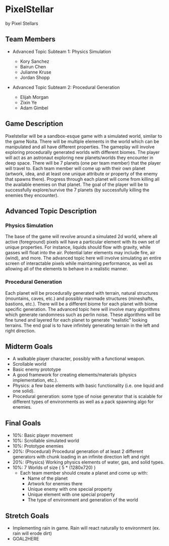 # PixelStellar

by Pixel Stellars

## Team Members
* Advanced Topic Subteam 1: Physics Simulation
   * Kory Sanchez
   * Bairun Chen
   * Julianne Kruse
   * Jordan Shopp

* Advanced Topic Subteam 2: Procedural Generation  
  * Elijah Morgan
  * Zixin Ye
  * Adam Gimbel
  

## Game Description

Pixelstellar will be a sandbox-esque game with a simulated world, similar to the game Noita. There will be multiple elements in the world which can be manipulated and all have different properties. The gameplay will involve exploring procedurally generated worlds with different biomes. The player will act as an astronaut exploring new planets/worlds they encounter in deep space. There will be 7 planets (one per team member) that the player will travel to.
Each team member will come up with their own planet (artwork, idea, and at least one unique attribute or property of the enemy that spawns there). Progress through each planet will come from killing all the available enemies on that planet. The goal of the player will be to successfully explore/survive the 7 planets (by successfully killing the enemies they encounter).


## Advanced Topic Description

### Physics Simulation

The base of the game will revolve around a simulated 2d world, where all active (foreground) pixels will have a particular element with its own set of unique properties. For instance, liquids should flow with gravity, while gasses will float into the air. Potential later elements may include fire, air (wind), and more. The advanced topic here will involve simulating an entire screen of interactable pixels while maintaining performance, as well as allowing all of the elements to behave in a realistic manner.
    
### Procedural Generation

Each planet will be procedurally generated with terrain, natural structures (mountains, caves, etc.) and possibly manmade structures (mineshafts, bastions, etc.). There will be a different biome for each planet with biome specific generation. The advanced topic here will involve many algorithms which generate randomness such as perlin noise. These algorithms will be fine tuned and layered for each planet to generate “realistic” looking terrains. The end goal is to have infinitely generating terrain in the left and right direction.

## Midterm Goals

* A walkable player character, possibly with a functional weapon.
* Scrollable world
* Basic enemy prototype
* A good framework for creating elements/materials (physics implementation, etc.).
* Physics: a few base elements with basic functionality (i.e. one liquid and one solid).
* Procedural generation: some type of noise generator that is scalable for different types of environments as well as a pack spawning algo for enemies.

## Final Goals

* 10%: Basic player movement
* 10%: Scrollable simulated world
* 10%: Prototype enemies
* 20%: (Procedural) Procedural generation of at least 2 different generators with chunk loading in an infinite direction left and right
* 20%: (Physics) Working physics elements of water, gas, and solid types.
* 10%: 7 Worlds of size ( 5 * (1280x720) )
  * Each team member should create a planet and come up with:
	  * Name of the planet
	  * Artwork for enemies there
	  * Unique enemy with one special property
	  * Unique element with one special property
	  * The type of environment and generation of the world

## Stretch Goals

* Implementing rain in game. Rain will react naturally to environment (ex. rain will erode dirt)
* GOAL2HERE
